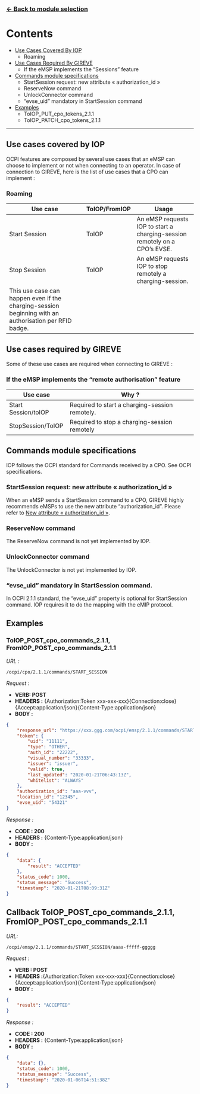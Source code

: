 ### [<- Back to module selection](emsp_edits.md)

# Contents 

* [Use Cases Covered By IOP](#use-cases-covered-by-iop)
  - Roaming
* [Use Cases Required By GIREVE](#use-cases-required-by-gireve)
  - If the eMSP implements the “Sessions” feature
* [Commands module specifications](#commands-module-specifications)
  - StartSession request: new attribute « authorization_id »
  -  ReserveNow command	
  - UnlockConnector command
  - “evse_uid” mandatory in StartSession command
* [Examples](#examples)
  - ToIOP_PUT_cpo_tokens_2.1.1
  - ToIOP_PATCH_cpo_tokens_2.1.1  


***


## Use cases covered by IOP 

OCPI features are composed by several use cases that an eMSP can choose to implement or not when connecting to an operator. In case of connection to GIREVE, here is the list of use cases that a CPO can implement :


### Roaming

| Use case | ToIOP/FromIOP | Usage |
| ----------- | ----------- | ----------- |
| Start Session | ToIOP | An eMSP requests IOP to start a charging-session remotely on a CPO’s EVSE. |
| Stop Session | ToIOP | An eMSP requests IOP to stop remotely a charging-session.
This use case can happen even if the charging-session beginning with an authorisation per RFID badge. |

## Use cases required by GIREVE

Some of these use cases are required when connecting to GIREVE :

### If the eMSP implements the “remote authorisation” feature

| Use case |  Why ? | 
| ----------- | ----------- |
| Start Session/toIOP | Required to start a charging-session remotely. | 
|  StopSession/ToIOP | Required to stop a charging-session remotely | 

## Commands module specifications
IOP follows the OCPI standard for Commands received by a CPO. See OCPI specifications.

### StartSession request: new attribute « authorization_id »
When an eMSP sends a StartSession command to a CPO, GIREVE highly recommends eMSPs to use the new attribute “authorization_id”. Please refer to [New attribute « authorization_id »](integrations_guidelines.md).
### ReserveNow command
The ReserveNow command is not yet implemented by IOP.

### UnlockConnector command
The UnlockConnector is not yet implemented by IOP. 

### “evse_uid” mandatory in StartSession command.
In OCPI 2.1.1 standard, the “evse_uid” property is optional for StartSession command.
IOP requires it to do the mapping with the eMIP protocol.


## Examples

### ToIOP_POST_cpo_commands_2.1.1, FromIOP_POST_cpo_commands_2.1.1

*URL :*

`/ocpi/cpo/2.1.1/commands/START_SESSION`


*Request :*

- **VERB: POST**
- **HEADERS :** {Authorization:Token xxx-xxx-xxx}{Connection:close}{Accept:application/json}{Content-Type:application/json}
- **BODY :**

```json
{
    "response_url": "https://xxx.ggg.com/ocpi/emsp/2.1.1/commands/START_SESSION/111-222",
    "token": {
        "uid": "11111",
        "type": "OTHER",
        "auth_id": "22222",
        "visual_number": "33333",
        "issuer": "issuer",
        "valid": true,
        "last_updated": "2020-01-21T06:43:13Z",
        "whitelist": "ALWAYS"
    },
    "authorization_id": "aaa-vvv",
    "location_id": "12345",
    "evse_uid": "54321"
}
```

*Response :*


- **CODE : 200**
- **HEADERS :** {Content-Type:application/json}
- **BODY :**

```json
{
    "data": {
        "result": "ACCEPTED"
    },
    "status_code": 1000,
    "status_message": "Success",
    "timestamp": "2020-01-21T08:09:31Z"
}
```

## Callback ToIOP_POST_cpo_commands_2.1.1, FromIOP_POST_cpo_commands_2.1.1

*URL:*

`/ocpi/emsp/2.1.1/commands/START_SESSION/aaaa-fffff-ggggg`


*Request :*

- **VERB : POST**
- **HEADERS :**{Authorization:Token xxx-xxx-xxx}{Connection:close}{Accept:application/json}{Content-Type:application/json}
- **BODY :**

```json
{
    "result": "ACCEPTED"
}
```

*Response :*

- **CODE : 200**
- **HEADERS :** {Content-Type:application/json}
- **BODY :**

```json
{
    "data": {},
    "status_code": 1000,
    "status_message": "Success",
    "timestamp": "2020-01-06T14:51:38Z"
}
```
